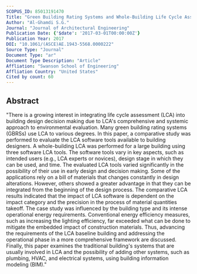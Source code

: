 ```yaml
---
SCOPUS_ID: 85013191470
Title: "Green Building Rating Systems and Whole-Building Life Cycle Assessment: Comparative Study of the Existing Assessment Tools"
Author: "Al-Ghamdi S.G."
Journal: "Journal of Architectural Engineering"
Publication Date: {'$date': '2017-03-01T00:00:00Z'}
Publication Year: 2017
DOI: "10.1061/(ASCE)AE.1943-5568.0000222"
Source Type: "Journal"
Document Type: "ar"
Document Type Description: "Article"
Affliation: "Swanson School of Engineering"
Affliation Country: "United States"
Cited by count: 60
---
```


## Abstract
"There is a growing interest in integrating life cycle assessment (LCA) into building design decision making due to LCA's comprehensive and systemic approach to environmental evaluation. Many green building rating systems (GBRSs) use LCA to various degrees. In this paper, a comparative study was performed to evaluate the LCA software tools available to building designers. A whole-building LCA was performed for a large building using three software LCA tools. The software tools vary in key aspects, such as intended users (e.g., LCA experts or novices), design stage in which they can be used, and time. The evaluated LCA tools varied significantly in the possibility of their use in early design and decision making. Some of the applications rely on a bill of materials that changes constantly in design alterations. However, others showed a greater advantage in that they can be integrated from the beginning of the design process. The comparative LCA results indicated that the impact of LCA software is dependent on the impact category and the precision in the process of material quantities takeoff. The case study was influenced by the building type and its intense operational energy requirements. Conventional energy efficiency measures, such as increasing the lighting efficiency, far exceeded what can be done to mitigate the embedded impact of construction materials. Thus, advancing the requirements of the LCA baseline building and addressing the operational phase in a more comprehensive framework are discussed. Finally, this paper examines the traditional building's systems that are usually involved in LCA and the possibility of adding other systems, such as plumbing, HVAC, and electrical systems, using building information modeling (BIM)."
